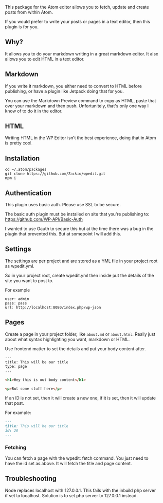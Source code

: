 This package for the Atom editor allows you to fetch, update and create posts from within Atom.

If you would prefer to write your posts or pages in a text editor, then this plugin is for you.


## Why?

It allows you to do your markdown writing in a great markdown editor. It also allows you to
edit HTML in a text editor.

## Markdown

If you write it markdown, you either need to convert to HTML before publishing, or have a plugin like Jetpack doing that for you.

You can use the Markdown Preview command to copy as HTML, paste that over your markdown and then push. Unfortunitely, that's only one way I know of to do it in the editor.

## HTML

Writing HTML in the WP Editor isn't the best experience, doing that in Atom is pretty cool.

## Installation

```
cd ~/.atom/packages
git clone https://github.com/Zackio/wpedit.git
npm i
```


## Authentication

This plugin uses basic auth. Please use SSL to be secure.

The basic auth plugin must be installed on site that you're publishing to: https://github.com/WP-API/Basic-Auth

I wanted to use Oauth to secure this but at the time there was a bug in the plugin that prevented this. But at somepoint I will add this.


## Settings

The settings are per project and are stored as a YML file in your project root as wpedit.yml.

So in your project root, create wpedit.yml then inside put the details of the site you want to post to.

For example

```YML
user: admin
pass: pass
url: http://localhost:8080/index.php/wp-json
```

## Pages

Create a page in your project folder, like `about.md` or `about.html`. Really just about what syntax highlighting you want, markdown or HTML.

Use frontend matter to set the details and put your body content after.

```html
---
title: This will be our title
type: page
---

<h1>Hey this is out body content</h1>

<p>But some stuff here</p>
```

If an ID is not set, then it will create a new one, if it is set, then it will update that post.

For example:

```md
---
title: This will be our title
id: 20
---
```

### Fetching

You can fetch a page with the wpedit: fetch command. You just need to have the id set as above. It will fetch the title and page content.

## Troubleshooting

Node replaces localhost with 127.0.0.1. This fails with the inbuild php server if set to localhost. Solution is to set php server to 127.0.0.1 instead.

